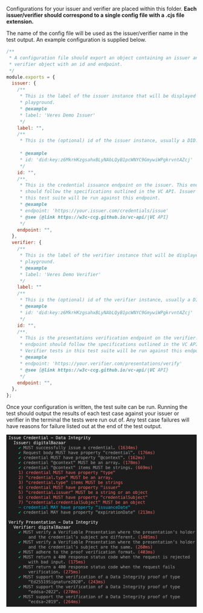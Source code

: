 Configurations for your issuer and verifier are placed within this folder.
**Each issuer/verifier should correspond to a single config file with a .cjs
file extension.**

The name of the config file will be used as the issuer/verifier name in the test
output. An example configuration is supplied below.

```js
/**
 * A configuration file should export an object containing an issuer and a
 * verifier object with an id and endpoint.
 */
module.exports = {
  issuer: {
    /**
     * This is the label of the issuer instance that will be displayed in the
     * playground.
     * @example
     * label: 'Veres Demo Issuer'
     */
    label: "",
    /**
     * This is the (optional) id of the issuer instance, usually a DID.

     * @example
     * id: 'did:key:z6MkrHKzgsahxBLyNAbLQyB1pcWNYC9GmywiWPgkrvntAZcj'
     */
    id: "",
    /**.
     * This is the credential issuance endpoint on the issuer. This endpoint
     * should follow the specifications outlined in the VC API. Issuer tests in
     * this test suite will be run against this endpoint.
     * @example
     * endpoint: 'https://your.issuer.com/credentials/issue'
     * @see {@link https://w3c-ccg.github.io/vc-api/|VC API}
     */
    endpoint: "",
  },
  verifier: {
    /**
     * This is the label of the verifier instance that will be displayed in the
     * playground.
     * @example
     * label: 'Veres Demo Verifier'
     */
    label: ""
    /**
     * This is the (optional) id of the verifier instance, usually a DID.
     * @example
     * id: 'did:key:z6MkrHKzgsahxBLyNAbLQyB1pcWNYC9GmywiWPgkrvntAZcj'
     */
    id: "",
    /**.
     * This is the presentations verification endpoint on the verifier. This
     * endpoint should follow the specifications outlined in the VC API.
     * Verifier tests in this test suite will be run against this endpoint.
     * @example
     * endpoint: 'https://your.verifier.com/presentations/verify'
     * @see {@link https://w3c-ccg.github.io/vc-api/|VC API}
     */
    endpoint: "",
  },
};
```

Once your configuration is written, the test suite can be run. Running the test
should output the results of each test case against your issuer or verifier in
the terminal the tests were run out of. Any test case failures will have reasons
for failure listed out at the end of the test output.

![tests](../assets/tests.png)
